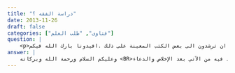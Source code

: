 ```yaml
---
title: "دراسة الفقه ؟"
date: 2013-11-26
draft: false
categories: ["فتاوى", "طلب العلم"]
question: |
    <p>السلام عليكم ورحمة الله وبركاته شيخنا لقد اقبلت على دراسة الفقه على غير مذهب بالاعتماد على الادلة دون الدخول الى التاويلات والمناقشات العقلية التي لا تعتمد على الادلة وهذا بعد حيرة مني بسبب تعرضي لكثير من الاراء قد تكون في المسألة الواحدة مما دفعني في بداية طلب الفقه الى الاعتماد على بعض المختصرات للشوكاني فهل علي لوم وان كان الامر على ما يرام فنرجو ان ترشدون الى بعض الكتب المعينة على ذلك .افيدونا بارك الله فيكم.</p>
answer: |
    وعليكم السلام ورحمة الله وبركاته <BR>أخي حفظك الله تعالى داسة الفقة وغيره من العلوم لا بد فيه من الآتي بعد الإخلاص والدعاء : <BR>أولا : أن تبدأ بالمختصرات وضبطها ويكون ذلك على شيخ متقن أو من أشرطة الشيوخ المعروفين بسلامة المعتقد والمنهج والتمكن في الفقه ولا مانع من أخذ مختصر في مذهب معين من المذاهب المعتبرة وهي كثيرة منها في المذهب الحنفي مختصر القدوري وكنز الدقائق لأبي البركات ، المذهب المالكي رسالة أبي زيد القيرواني وكتاب مختصر الشيخ خليل ، المذهب الشافعي متن أبي شجاع مع الاستعانة بشرح الشربيني مغني المحتاج في الفقه الحنبلي العمدة لابن قدامة والمحرر لأبي البركات وغيرها كثير  . <BR> ثانياً : بعد اتقان المختصر وضبطه تنتقل بعد ذلك إلى الكتب المتوسطة التي تذكر شيئا من الخلاف مع ذكر بعض الأدلة مثل الكافي لابن قدامة الفروع لابن مفلح والشروح المتوسطة على تلك المختصرات التي تقدم ذكرها . <BR> ثالثاً : تنتقل بعد ذلك إلى المطولات التي تذكر الخلاف والراجح بالأدلة ومن أحسنها المغني لابن قدامة ، والمجموع للنووي ، ونهاية المطلب للجوني ،وغيرها كثر . <BR>وأما كتب الشوكاني أخي فهي كتب جيدة نافعة وخاصة الموسعة منها إلا أنه كما ذكرت لك لا بد من دراستها على شيخ وخاصة في بداية الطلب . <BR>أرجو أن أكون قد أجبت على سؤالك . <BR>والله أعلم .
---
```


